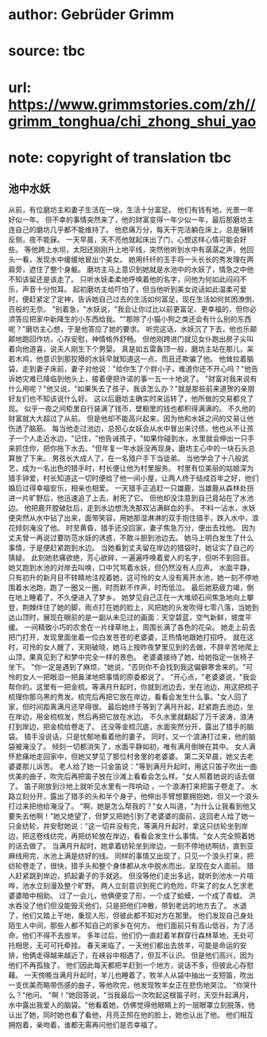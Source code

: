 # author: Gebrüder Grimm
# source: tbc
# url: https://www.grimmstories.com/zh//grimm_tonghua/chi_zhong_shui_yao
# note: copyright of translation tbc

## 池中水妖 

从前，有位磨坊主和妻子生活在一块，生活十分富足。
他们有钱有地，光景一年好似一年。
但不幸的事情突然来了，他的财富变得一年少似一年，最后那磨坊主连自己的磨坊几乎都不能维持了。
他悲痛万分，每天干完活躺在床上，总是辗转反侧，夜不能寐。
一天早晨，天不亮他就起床出了门，心想这样心情可能会好些。
等他跨上水坝，太阳还刚刚升上地平线，突然他听到水中有潺潺之声，他回头一看，发现水中缓缓地冒出个美女。
她用纤纤的玉手将一头长长的秀发理在两肩旁，遮住了整个身躯。
磨坊主马上意识到她就是水池中的水妖了，情急之中他不知该留还是该走了。
只听水妖柔柔地呼唤着他的名字，问他为何如此闷闷不乐，声音十分悦耳。
起初磨坊主给吓怕了，但当他听到美女说话如此温柔可爱时，便赶紧定了定神，告诉她自己过去的生活如何富足，现在生活如何贫困潦倒、百般的无奈。
"别着急，"水妖说，"我会让你过比以前更富足、更幸福的，但你必须答应把家中新降生的小东西给我。""那除了小猫小狗之类还会有什么别的东西呢？"磨坊主心想，于是他答应了她的要求。
听完这话，水妖沉了下去，他也乐颠颠地跑回作坊，心存安慰，神情格外舒畅。
但他刚跨进门就见女仆跑出房子尖叫着向他道喜，说夫人刚生下个男婴。
真是如五雷轰顶一般，磨坊主站在那儿，呆若木鸡，他意识到那狡猾的水妖早就知道这一点，而且还欺骗了他。
他耸拉着脑袋，走到妻子床前，妻子对他说："给你生了个胖小子，难道你还不开心吗？"他告诉她灾难已降临到他头上，接着便把许诺的事一五一十地说了。
"财富对我来说有什么用呢？"他又说，"如果失去了孩子，我该怎么办？"就是那些前来道贺的亲朋好友们也不知该说什么好。
这以后磨坊主确实时来运转了，他所做的交易都兑了现。
似乎一夜之间柜里自行装满了钱币，壁橱里的钱也都积得满满的。
不久他的财富就大大超过了从前。
但是他却不能高兴起来，因为他和水妖之间的交易让他伤透了脑筋。
每当他走过池边，总担心女妖会从水中冒出来讨债，他也从不让孩子一个人走近水边，"记住，"他告诫孩子，"如果你碰到水，水里就会伸出一只手来抓住你，把你拖下水去。"但年复一年水妖没再现身，磨坊主心中的一块石头总算放了下来。
男孩长大成人了，在一名猎户手下当徒弟。
当他学会了十八般武艺，成为一名出色的猎手时，村长便让他为村里服务。
村里有位美丽的姑娘深为猎手钟爱，村长知道这一切时便给了他一间小屋，让两人终于结成百年之好，他们婚后过得幸福安乐，相亲也相爱。
一天猎手正追赶一只雄鹿，当雄鹿从森林处拐进一片旷野后，他迅速追了上去，射死了它。
但他却没注意到自己竟站在了水池边。
他把鹿开膛破肚后，走到水边想洗洗那双沾满鲜血的手。
不料一沾水，水妖便突然从水中钻了出来，面带笑容，用她那湿淋淋的双手抱住猎手，跌入水中，浪花倾刻淹没了他。
时至黄昏，猎手还没回家，妻子焦急万分，便出去找他。
因为丈夫曾一再说过要防范水妖的诱惑，不敢斗胆到池边去。
她马上明白发生了什么事情，于是便赶紧跑到水边。
当她看到丈夫留在岸边的猎袋时，她证实了自己的猜疑。
此刻她悲痛欲绝，芳心欲碎，一遍遍呼唤着爱人的名字，但听不到回音。
她又跑到水池的对岸去叫唤，口中咒骂着水妖，但仍然没有人应声。
水面平静，只有初升的新月目不转睛地注视着她，这可怜的女人没有离开水池，她一刻不停地围着水池跑，跑了一圈又一圈，时而默不作声，时而低泣。
最后她筋疲力竭，倒在地上睡着了，不久便进入了梦乡。
她梦见自己正在一大堆顽石间焦急地向上攀登，荆棘绊住了她的脚，雨点打在她的脸上，风把她的头发吹得七零八落，当她到达山顶时，展现在眼前的是一副从未见过的画面：天空碧蓝，空气新鲜，坡度平缓。
一间精致小巧的农舍在一片绿草地上，周围长满了各色的花朵。
她走上前去把门打开，发现里面坐着一位白发苍苍的老婆婆，正热情地跟她打招呼。
就在这时，可怜的女人醒了，天刚破晓，她马上按昨夜梦里见到的去做，不辞辛苦地爬上山顶，果真见到了和梦中完全一样的景色。
老婆婆接待了她，给她指定一张椅子坐下。
"你一定是遇到了麻烦，"她说，"否则你不会找到我这偏僻寒舍来的。"可怜的女人一把眼泪一把鼻涕地把事情的原委都说了。
"开心点，"老婆婆说，"我会帮你的。这里有一把金梳。等满月升起时，你就到池边去，坐在池边，用这把梳子梳理你那乌黑的秀发。梳完后再把它放在岸边，看看会发生什么事。"女人回了家，但时间距离满月还早得很。
最后她终于等到了满月升起，赶紧跑去池边，坐在岸边，用金梳梳发，然后再把它放在水边。
不久水里就翻起了万千波涛，浪涛打到岸边，把金梳给卷走了。
还没等金梳沉底，水面突然分开，露出了猎手的脑袋。
猎手没说话，只是忧郁地看着他的妻子。
同时，又一个浪涛打过来，他的脑袋被淹没了。
倾刻一切都消失了，水面平静如初，唯有满月倒映在其中。
女人满怀悲痛地走回家中，但她又梦见了那位村舍里的老婆婆。
第二天早晨，她又去老婆婆那儿诉苦。
老人给了她一只金笛说："等到满月升起时，用这只笛子吹出一曲优美的曲子，吹完后再把笛子放在沙滩上看看会怎么样。"女人照着她说的话去做了。
笛子刚放到沙地上就听见水里有一阵响动 ，一个浪涛打来把笛子卷走了。
水路立刻分开，露出了猎手的头和半个身子，他伸出手臂想要拥抱她，但又一个浪头打过来把他给淹没了。
"啊，她是怎么帮我的？"女人叫道，"为什么让我看到他又要失去他啊！"她又绝望了，但梦又把她引到了老婆婆的面前，这回老人给了她一只金纺轮，并安慰她说："这一切并没有完，等满月升起时，拿这只纺轮坐到岸边，把这卷线纺完，再把纺轮放在岸边，看看会发生什么事情。"女人完全照着她的话去做了。
当满月升起时，她拿着纺轮坐到岸边，一刻不停地纺啊纺，直到亚麻线用完，水池上满是纺好的线。
同样的事情又出现了，只见一个浪头打来，把纺轮卷走了，很快，猎手头和整个身体都从水中脱水而出，呈现在女人面前。
猎人赶紧跳到岸边，抓起妻子的手就逃。
但没等他们走出多远，就听到池水一片喧哗，池水立刻漫及整个旷野。
两人立刻意识到死亡的危险，吓呆了的女人乞求老婆婆暗中相助。
过了一会儿，他俩便变了形，一个成了蛤蟆，一个成了青蛙。
洪水吞没了他们但没能毁灭他们，只是把他们冲散，带到老远的地方去了。
水退了，他们又踏上干地，重现人形，但彼此都不知对方在那里。
他们发现自己身处陌生人中间，那些人都不知自己的家乡在何方。
他们面前只有高山低谷，为了活命，他们不得不去放羊。
多年过后，他们仍一直赶着羊群穿行森林草地，无处可托相思，无可可托牵挂。
春天来临了，一天他们都出去放羊，可能是命运的安排，他俩走得越来越近了，在峡谷中相遇了，但互不认识。
但是他们高兴，因为他们不再孤独了。
他们因此每天都把羊赶到一个地方，说话不多，但彼此心存慰藉。
一天傍晚当满月升起时，羊儿也睡着了，牧羊人从袋中抽出一支短笛，吹出一支优美而略带伤感的曲子，等他吹完，他发现牧羊女正在悲伤地哭泣。
"你哭什么？"他问。
"啊！"她回答说，"当我最后一次吹起这根笛子时，天空升起满月，水中露出我爱人的脑袋。"他看着她，仿佛觉得他眼睛上的一层眼罩立刻脱落，他认出了她，同时她也看了看他，月亮正照在他的脸上，她也认出了他。
他们相互拥抱着，亲吻着，谁都无需再问他们是否幸福了。
